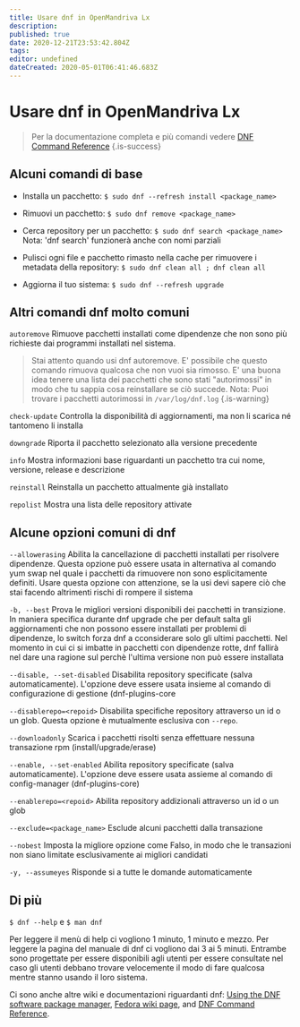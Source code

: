```yaml
---
title: Usare dnf in OpenMandriva Lx
description: 
published: true
date: 2020-12-21T23:53:42.804Z
tags: 
editor: undefined
dateCreated: 2020-05-01T06:41:46.683Z
---
```


# Usare dnf in OpenMandriva Lx

> Per la documentazione completa e più comandi vedere [DNF Command Reference](https://dnf.readthedocs.io/en/latest/command_ref.html)
{.is-success}


## Alcuni comandi di base

- Installa un pacchetto:
`$ sudo dnf --refresh install <package_name>`

- Rimuovi un pacchetto:
`$ sudo dnf remove <package_name>`

- Cerca repository per un pacchetto:
`$ sudo dnf search <package_name>`
Nota: 'dnf search' funzionerà anche con nomi parziali

- Pulisci ogni file e pacchetto rimasto nella cache per rimuovere i metadata della repository:
`$ sudo dnf clean all ; dnf clean all`

- Aggiorna il tuo sistema:
`$ sudo dnf --refresh upgrade `

## Altri comandi dnf molto comuni

`autoremove`
Rimuove pacchetti installati come dipendenze che non sono più richieste dai programmi installati nel sistema.
> Stai attento quando usi dnf autoremove. E' possibile che questo comando rimuova qualcosa che non vuoi sia rimosso. E' una buona idea tenere una lista dei pacchetti che sono stati "autorimossi" in modo che tu sappia cosa reinstallare se ciò succede.
Nota: Puoi trovare i pacchetti autorimossi in `/var/log/dnf.log`
{.is-warning}


`check-update`
Controlla la disponibilità di aggiornamenti, ma non li scarica né tantomeno li installa

`downgrade`
Riporta il pacchetto selezionato alla versione precedente

`info`
Mostra informazioni base riguardanti un pacchetto tra cui nome, versione, release e descrizione

`reinstall`
Reinstalla un pacchetto attualmente già installato

`repolist`
Mostra una lista delle repository attivate

## Alcune opzioni comuni di dnf

`--allowerasing`
Abilita la cancellazione di pacchetti installati per risolvere dipendenze. Questa opzione può essere usata in alternativa al comando yum swap nel quale i pacchetti da rimuovere non sono esplicitamente definiti. Usare questa opzione con attenzione, se la usi devi sapere ciò che stai facendo altrimenti rischi di rompere il sistema

`-b, --best`
Prova le migliori versioni disponibili dei pacchetti in transizione. In maniera specifica durante dnf upgrade che per default salta gli aggiornamenti che non possono essere installati per problemi di dipendenze, lo switch forza dnf a cconsiderare solo gli ultimi pacchetti. Nel momento in cui ci si imbatte in pacchetti con dipendenze rotte, dnf fallirà nel dare una ragione sul perchè l'ultima versione non può essere installata

`--disable, --set-disabled`
Disabilita repository specificate (salva automaticamente). L'opzione deve essere usata insieme al comando di configurazione di gestione (dnf-plugins-core

`--disablerepo=<repoid>`
Disabilita specifiche repository attraverso un id o un glob. Questa opzione è mutualmente esclusiva con `--repo`.

`--downloadonly`
Scarica i pacchetti risolti senza effettuare nessuna transazione rpm (install/upgrade/erase)

`--enable, --set-enabled`
Abilita repository specificate (salva automaticamente). L'opzione deve essere usata assieme al comando di config-manager (dnf-plugins-core)

`--enablerepo=<repoid>`
Abilita repository addizionali attraverso un id o un glob

`--exclude=<package_name>`
Esclude alcuni pacchetti dalla transazione

`--nobest`
Imposta la migliore opzione come Falso, in modo che le transazioni non siano limitate esclusivamente ai migliori candidati

`-y, --assumeyes`
Risponde si a tutte le domande automaticamente

## Di più
`$ dnf --help`
e
`$ man dnf`

Per leggere il menù di help ci vogliono 1 minuto, 1 minuto e mezzo. Per leggere la pagina del manuale di dnf ci vogliono dai 3 ai 5 minuti.
Entrambe sono progettate per essere disponibili agli utenti per essere consultate nel caso gli utenti debbano trovare velocemente il modo di fare qualcosa mentre stanno usando il loro sistema.

Ci sono anche altre wiki e documentazioni riguardanti dnf: [Using the DNF software package manager](https://docs.fedoraproject.org/en-US/quick-docs/dnf/), [Fedora wiki page](https://fedoraproject.org/wiki/DNF?rd=Dnf), and [DNF Command Reference](https://dnf.readthedocs.io/en/latest/command_ref.html).



